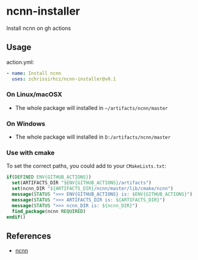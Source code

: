 # ncnn-installer

Install ncnn on gh actions

## Usage
action.yml:
```yml
- name: Install ncnn
  uses: zchrissirhcz/ncnn-installer@v0.1
```

### On Linux/macOSX
* The whole package will installed in `~/artifacts/ncnn/master`

### On Windows
* The whole package will installed in `D:/artifacts/ncnn/master`

### Use with cmake
To set the correct paths, you could add to your `CMakeLists.txt`:
```cmake
if(DEFINED ENV{GITHUB_ACTIONS})
  set(ARTIFACTS_DIR "$ENV{GITHUB_ACTIONS}/artifacts")
  set(ncnn_DIR "${ARTIFACTS_DIR}/ncnn/master/lib/cmake/ncnn")
  message(STATUS ">>> ENV{GITHUB_ACTIONS} is: $ENV{GITHUB_ACTIONS}")
  message(STATUS ">>> ARTIFACTS_DIR is: ${ARTIFACTS_DIR}")
  message(STATUS ">>> ncnn_DIR is: ${ncnn_DIR}")
  find_package(ncnn REQUIRED)
endif()
```

## References
- [ncnn](https://github.com/tencent/ncnn)